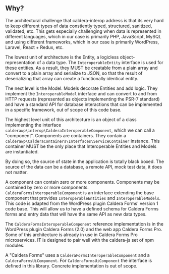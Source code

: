 
## Why?
The architectural challenge that caldera-interop address is that its very hard to keep different types of data constiently typed, structured, sanitized, validated, etc. This gets especially challenging when data is represented in different languages, which in our case is primarily PHP, JavaScript, MySQL and using different frameworks, which in our case is primarily WordPress, Laravel, React + Redux, etc.

The lowest unit of architecture is the Entity, a logicless object-representation of a data type. The `InteroperableEntity` interface is used for these entities. As a result, they MUST be creatable from a plain array and convert to a plain array and serialize to JSON, so that the result of deserializing that array can create a functionally identical entity.

The next level is the Model. Models decorate Entities and add logic. They implement the `InteroperableModel` interface and can convert to and from HTTP requests (represented as objects implementing the PSR-7 standard) and have a standard API for database interactions that can be implemented in a specific framework, out of scope of this code base.

The highest level unit of this architecture is an object of a class implementing the interface `calderawp\interop\CalderaInteroperableComponent`, which we can call a "component". Components are containers. They contain a `calderawp\CalderaContainers\Interfaces\ServiceContainer` instance. This container MUST be the only place that Interoperable Entities and Models are instantiated.

By doing so, the source of state in the application is totally black boxed. The source of the data can be a database, a remote API, mock test data, it does not matter.


A component can contain zero or more components. Components may be contained by zero or more components. `CalderaFormsInteroperableComponent` is an interface extending the base component that provides `InteroperableEntities` and `InteroperableModels`. This code is adapted from the WordPress plugin Caldera Forms' version 1 code base. This will allow us to have a defined schema for Caldera Forms forms and entry data that will have the same API as new data types.
 
The  `CalderaFormsInteroperableComponent` reference implementation is in the WordPress plugin Caldera Forms (2.0) and the web app Caldera Forms Pro. Some of this architecture is already in use in Caldera Forms Pro microservices. IT is designed to pair well with the caldera-js set of npm modules.

A "Caldera Forms" uses a `CalderaFormsInteroperableComponent` and a `CalderaFormsUiComponent`. For `CalderaFormsUiComponent` the interface is defined in this library. Concrete implementation is out of scope.